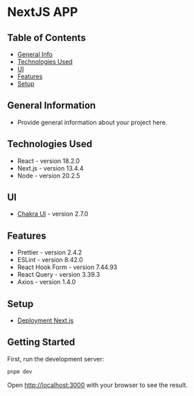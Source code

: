 # NextJS APP

## Table of Contents
* [General Info](#general-information)
* [Technologies Used](#technologies-used)
* [UI](#ui)
* [Features](#features)
* [Setup](#setup)
<!-- * [License](#license) -->


## General Information
- Provide general information about your project here.


## Technologies Used
- React - version 18.2.0
- Next.js - version 13.4.4
- Node - version 20.2.5

## UI
- [Chakra UI](https://chakra-ui.com/) - version 2.7.0

## Features
- Prettier - version 2.4.2
- ESLint - version 8.42.0
- React Hook Form - version 7.44.93
- React Query - version 3.39.3
- Axios - version 1.4.0


## Setup
- [Deployment Next.js](https://nextjs.org/docs/deployment)


## Getting Started

First, run the development server:

```bash
pnpm dev
```

Open [http://localhost:3000](http://localhost:3000) with your browser to see the result.

